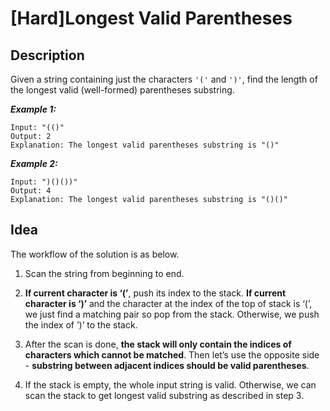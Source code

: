 [Hard]Longest Valid Parentheses
===

## Description
Given a string containing just the characters `'('` and `')'`, find the length of the longest valid (well-formed) parentheses substring.

***Example 1:***

    Input: "(()"
    Output: 2
    Explanation: The longest valid parentheses substring is "()"

***Example 2:***

    Input: ")()())"
    Output: 4
    Explanation: The longest valid parentheses substring is "()()"


## Idea
The workflow of the solution is as below.

1. Scan the string from beginning to end.

2. **If current character is ‘(’**, push its index to the stack. **If current character is ‘)’** and the character at the index of the top of stack is ‘(’, we just find a matching pair so pop from the stack. Otherwise, we push the index of ’)’ to the stack.
	    
3. After the scan is done, **the stack will only contain the indices of characters which cannot be matched**. Then let’s use the opposite side - **substring between adjacent indices should be valid parentheses**.
	    
4. If the stack is empty, the whole input string is valid. Otherwise, we can scan the stack to get longest valid substring as described in step 3.
